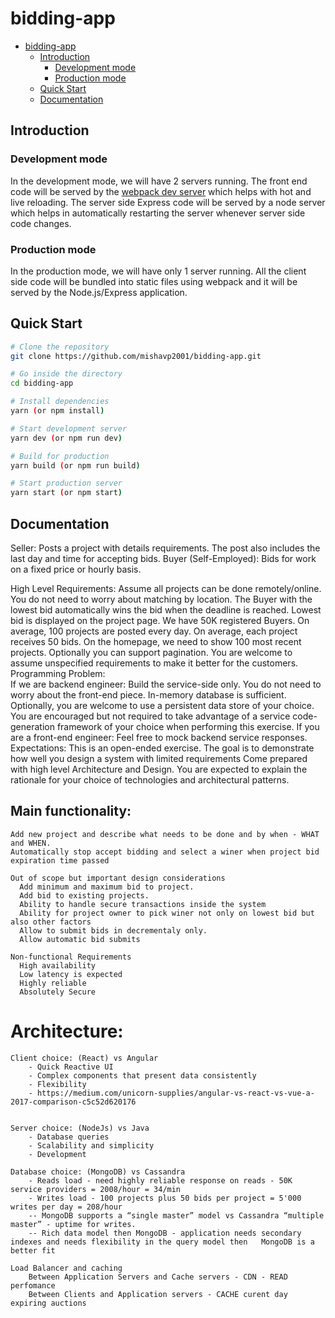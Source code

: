 # bidding-app

- [bidding-app](#bidding-app)
  - [Introduction](#introduction)
    - [Development mode](#development-mode)
    - [Production mode](#production-mode)
  - [Quick Start](#quick-start)
  - [Documentation](#documentation)

## Introduction

### Development mode

In the development mode, we will have 2 servers running. The front end code will be served by the [webpack dev server](https://webpack.js.org/configuration/dev-server/) which helps with hot and live reloading. The server side Express code will be served by a node server which helps in automatically restarting the server whenever server side code changes.

### Production mode

In the production mode, we will have only 1 server running. All the client side code will be bundled into static files using webpack and it will be served by the Node.js/Express application.

## Quick Start

```bash
# Clone the repository
git clone https://github.com/mishavp2001/bidding-app.git

# Go inside the directory
cd bidding-app

# Install dependencies
yarn (or npm install)

# Start development server
yarn dev (or npm run dev)

# Build for production
yarn build (or npm run build)

# Start production server
yarn start (or npm start)
```

## Documentation
Seller: Posts a project with details requirements. The post also includes the last day and time for accepting bids.
Buyer (Self-Employed): Bids for work on a fixed price or hourly basis.

High Level Requirements:
Assume all projects can be done remotely/online. You do not need to worry about matching by location. The Buyer with the lowest bid automatically wins the bid when the deadline is reached. Lowest bid is displayed on the project page. We have 50K registered Buyers. On average, 100 projects are posted every day. On average, each project receives 50 bids. On the homepage, we need to show 100 most recent projects. Optionally you can support pagination. You are welcome to assume unspecified requirements to make it better for the customers.
Programming Problem:  
If we are backend engineer:  Build the service-side only. You do not need to worry about the front-end piece. In-memory database is sufficient. Optionally, you are welcome to use a persistent data store of your choice. You are encouraged but not required to take advantage of a service code-generation framework of your choice when performing this exercise. If you are a front-end engineer: Feel free to mock backend service responses.
Expectations:
This is an open-ended exercise. The goal is to demonstrate how well you design a system with limited requirements Come prepared with high level Architecture and Design. You are expected to explain the rationale for your choice of technologies and architectural patterns.


## Main functionality:
    Add new project and describe what needs to be done and by when - WHAT and WHEN. 
    Automatically stop accept bidding and select a winer when project bid expiration time passed  

    Out of scope but important design considerations
      Add minimum and maximum bid to project.
      Add bid to existing projects.
      Ability to handle secure transactions inside the system
      Ability for project owner to pick winer not only on lowest bid but also other factors
      Allow to submit bids in decrementaly only.  
      Allow automatic bid submits

    Non-functional Requirements
      High availability
      Low latency is expected
      Highly reliable
      Absolutely Secure

Architecture:
================================================
    Client choice: (React) vs Angular
        - Quick Reactive UI
        - Complex components that present data consistently
        - Flexibility
        - https://medium.com/unicorn-supplies/angular-vs-react-vs-vue-a-2017-comparison-c5c52d620176


    Server choice: (NodeJs) vs Java
        - Database queries
        - Scalability and simplicity
        - Development

    Database choice: (MongoDB) vs Cassandra
        - Reads load - need highly reliable response on reads - 50K service providers = 2008/hour = 34/min
        - Writes load - 100 projects plus 50 bids per project = 5'000 writes per day = 208/hour
        -- MongoDB supports a “single master” model vs Cassandra “multiple master” - uptime for writes.
        -- Rich data model then MongoDB - application needs secondary indexes and needs flexibility in the query model then   MongoDB is a better fit

    Load Balancer and caching
        Between Application Servers and Cache servers - CDN - READ perfomance
        Between Clients and Application servers - CACHE curent day expiring auctions
        
